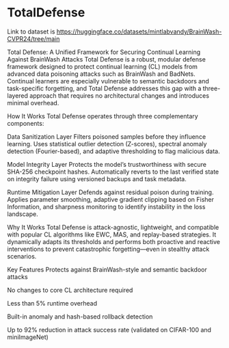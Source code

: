 # TotalDefense
Link to dataset is
https://huggingface.co/datasets/mintlabvandy/BrainWash-CVPR24/tree/main

 
Total Defense: A Unified Framework for Securing Continual Learning Against BrainWash Attacks
Total Defense is a robust, modular defense framework designed to protect continual learning (CL) models from advanced data poisoning attacks such as BrainWash and BadNets. Continual learners are especially vulnerable to semantic backdoors and task-specific forgetting, and Total Defense addresses this gap with a three-layered approach that requires no architectural changes and introduces minimal overhead.

How It Works
Total Defense operates through three complementary components:

Data Sanitization Layer
Filters poisoned samples before they influence learning.
Uses statistical outlier detection (Z-scores), spectral anomaly detection (Fourier-based), and adaptive thresholding to flag malicious data.

Model Integrity Layer
Protects the model’s trustworthiness with secure SHA-256 checkpoint hashes.
Automatically reverts to the last verified state on integrity failure using versioned backups and task metadata.

Runtime Mitigation Layer
Defends against residual poison during training.
Applies parameter smoothing, adaptive gradient clipping based on Fisher Information, and sharpness monitoring to identify instability in the loss landscape.

Why It Works
Total Defense is attack-agnostic, lightweight, and compatible with popular CL algorithms like EWC, MAS, and replay-based strategies. It dynamically adapts its thresholds and performs both proactive and reactive interventions to prevent catastrophic forgetting—even in stealthy attack scenarios.

Key Features
Protects against BrainWash-style and semantic backdoor attacks

No changes to core CL architecture required

Less than 5% runtime overhead

Built-in anomaly and hash-based rollback detection

Up to 92% reduction in attack success rate (validated on CIFAR-100 and miniImageNet)